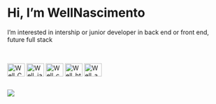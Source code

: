 # Hi, I’m WellNascimento
  I’m interested in intership or junior developer in back end or front end, future full stack
##
<div style="display: inline_block"><br>
<img align="center" alt="Well_C#" height="30" width="40" src="https://cdn.jsdelivr.net/gh/devicons/devicon/icons/csharp/csharp-original.svg">
<img align="center" alt="Well_java" height="30" width="40" src="https://cdn.jsdelivr.net/gh/devicons/devicon/icons/java/java-original.svg">
<img align="center" alt="Well_css" height="30" width="40" src="https://cdn.jsdelivr.net/gh/devicons/devicon/icons/css3/css3-original.svg">
<img align="center" alt="Well_html" height="30" width="40" src="https://cdn.jsdelivr.net/gh/devicons/devicon/icons/html5/html5-original.svg">
<img align="center" alt="Well_android" height="30" width="40" src="https://cdn.jsdelivr.net/gh/devicons/devicon/icons/android/android-original.svg">   
</div>

##

<div>
<a href="https://www.linkedin.com/in/wellynascimento/" target="_blank"><img src="https://img.shields.io/badge/-LinkedIn-%230077B5?style=for-the-badge&logo=linkedin&logoColor=white" target="_blank"></a> 
</div>     

